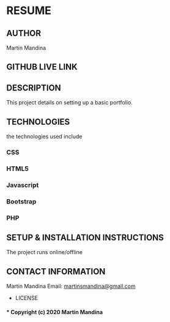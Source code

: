 # RESUME
## AUTHOR
Martin Mandina
## GITHUB LIVE LINK

## DESCRIPTION
This project details on setting up a basic portfolio.
## TECHNOLOGIES
the technologies used include
### CSS
### HTML5
### Javascript
### Bootstrap
### PHP

## SETUP & INSTALLATION INSTRUCTIONS
The project runs online/offline
## CONTACT INFORMATION
Martin Mandina
Email: martinsmandina@gmail.com

* LICENSE
#### * Copyright (c) 2020 **Martin Mandina**
